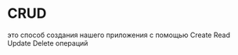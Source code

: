 # CRUD
это способ создания нашего приложения с помощью Create Read Update Delete операций                 